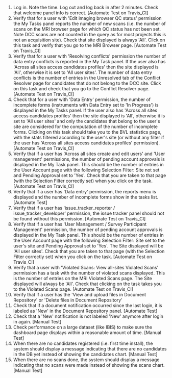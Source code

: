 1. Log in. Note the time. Log out and log back in after 2 minutes. Check that welcome panel info is correct.
   [Automate Test on Travis_CI]
2. Verify that for a user with 'Edit imaging browser QC status' permission the My Tasks panel reports the number of new
   scans (i.e. the number of scans on the MRI browser page for which QC status has not been set. Note DCC scans are not
   counted in the query as for most projects this is not an acquisition site). Check that site
   displayed is always 'All'. Click on this task and verify that you go to the MRI Browser page.
   [Automate Test on Travis_CI]
3. Verify that for a user with 'Resolving conflicts' permission the number of data entry conflicts is reported in the
   My Task panel. If the user also has 'Across all sites access candidates profiles' then the site displayed is
   'All', otherwise it is set to 'All user sites'. The number of data entry conflicts is the number of
   entries in the Unresolved tab of the Conflict Resolver page for candidates that do not belong to the DCC site. 
   Click on this task and check that you go to the Conflict Resolver page.
   [Automate Test on Travis_CI]
4. Check that for a user with 'Data Entry' permission, the number of incomplete forms (instruments with Data Entry
   set to 'In Progress') is displayed in the My Tasks panel. If the user also has 'Across all sites access candidates
   profiles' then the site displayed is 'All', otherwise it is set to 'All user sites' and only the
   candidates that belong to the user's site are considered for the computation of the number of incomplete forms.
   Clicking on this task should take you to the BVL statistics page, with the stats filtered according to the user's
   site (or without any filter if the user has 'Across all sites access candidates profiles' permission).
   [Automate Test on Travis_CI]
5. Verify that if a user has 'Across all sites create and edit users' and 'User management' permissions, the number of pending
   account approvals is displayed in the My Task panel. This should be the number of entries in the User Account
   page with the following Selection Filter: Site not set and Pending Approval set to 'Yes'. 
   Check that you are taken to that page (with the Selection Filter correctly set) when you
   click on the task.
   [Automate Test on Travis_CI]
6. Verify that if a user has 'Data entry' permission, the reports menu is displayed and the number of incomplete
   forms show in the tasks list.
   [Automate Test]
7. Verify that if a user has 'issue_tracker_reporter / issue_tracker_developer' permission,
   the issue tracker panel should not be found without this permission.
   [Automate Test on Travis_CI]
8. Verify that if a user has 'User Management / Survey Participant Management' permission, the number of pending
   account approvals is displayed in the My Task panel. This should be the number of entries in the User Account
   page with the following Selection Filter: Site set to the user's site and Pending Approval set to 'Yes'. The
   Site displayed will be 'All user sites'. Check that you are taken to that page (with the Selection Filter
   correctly set) when you click on the task.
   [Automate Test on Travis_CI]
9. Verify that a user with 'Violated Scans: View all-sites Violated Scans' permission has a task with the number
   of violated scans displayed. This is the number of entries on the MRI Violated Scans page. The Site displayed will
   always be 'All'. Check that clicking on the task takes you to the Violated Scans page.
   [Automate Test on Travis_CI]
10. Verify that if a user has the 'View and upload files in Document Repository' or 'Delete files in Document Repository'
11. Check that if a document notification occurred since the last login, it is labeled as 'New' in the Document
    Repository panel.
    [Automate Test]
12. Check that a 'New' notification is not labeled 'New' anymore after login in again.
    [Manual Test]
13. Check performance on a large dataset (like IBIS) to make sure the dashboard page displays within a reasonable
    amount of time.
    [Manual Test]
14. When there are no candidates registered (i.e. first time install), the system should display a message indicating
    that there are no candidates in the DB yet instead of showing the candidates chart.
    [Manual Test]
15. When there are no scans done, the system should display a message indicating that no scans were made instead of
    showing the scans chart.     
    [Manual Test]
